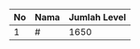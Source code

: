 | No | Nama            | Jumlah Level |
|----|-----------------|--------------|
| 1  | #    |    1650        |
